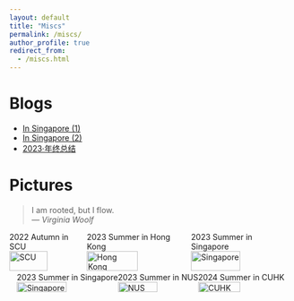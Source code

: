 ```yaml
---
layout: default
title: "Miscs"
permalink: /miscs/
author_profile: true  
redirect_from: 
  - /miscs.html
---
```


<span class='anchor' id='about-me'></span>

# Blogs
- [In Singapore (1)](https://mp.weixin.qq.com/s/D-zJ3VqnBxWmVqVa-9aZ1w)
- [In Singapore (2)](https://mp.weixin.qq.com/s/6_DhiiGS6mQ-TecYnlMlJg)
- [2023·年终总结](https://mp.weixin.qq.com/s/a_yVTViOs-yrezE0Tz1wUQ) 

# Pictures

> I am rooted, but I flow.  
> — *Virginia Woolf*

<div class='paper-box' style="display: flex; justify-content: center;">
  <div class='paper-box-image'>
    <div><div class="badge">2022 Autumn in SCU</div>
      <img src='{{ site.baseurl }}/images/scu.jpg' alt="SCU" width="70%">
    </div>
  </div>
  <div class='paper-box-image'>
    <div><div class="badge">2023 Summer in Hong Kong</div>
      <img src='{{ site.baseurl }}/images/HK.jpg' alt="Hong Kong" width="70%">
    </div>
  </div>
  <div class='paper-box-image'>
    <div><div class="badge">2023 Summer in Singapore</div>
      <img src='{{ site.baseurl }}/images/sg1.jpg' alt="Singapore" width="70%">
    </div>
  </div>
</div>

<div class='paper-box' style="display: flex; justify-content: center;">
  <div class='paper-box-image'>
    <div><div class="badge">2023 Summer in Singapore</div>
      <img src='{{ site.baseurl }}/images/sg2.jpg' alt="Singapore" width="70%">
    </div>
  </div>
  <div class='paper-box-image'>
    <div><div class="badge">2023 Summer in NUS</div>
      <img src='{{ site.baseurl }}/images/nus.jpg' alt="NUS" width="70%">
    </div>
  </div>
  <div class='paper-box-image'>
    <div><div class="badge">2024 Summer in CUHK</div>
      <img src='{{ site.baseurl }}/images/cuhk.jpg' alt="CUHK" width="70%">
    </div>
  </div>
</div>


